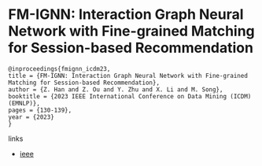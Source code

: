 # FM-IGNN: Interaction Graph Neural Network with Fine-grained Matching for Session-based Recommendation

```
@inproceedings{fmignn_icdm23,
title = {FM-IGNN: Interaction Graph Neural Network with Fine-grained Matching for Session-based Recommendation},
author = {Z. Han and Z. Ou and Y. Zhu and X. Li and M. Song},
booktitle = {2023 IEEE International Conference on Data Mining (ICDM) (EMNLP)},
pages = {130-139},
year = {2023}
}
```

links
- [ieee](https://doi.org/10.1109/ICDM58522.2023.00022)

